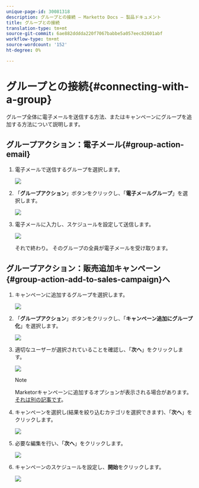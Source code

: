 ```yaml
---
unique-page-id: 30081318
description: グループとの接続 — Marketto Docs — 製品ドキュメント
title: グループとの接続
translation-type: tm+mt
source-git-commit: 6ae882dddda220f7067babbe5a057eec82601abf
workflow-type: tm+mt
source-wordcount: '152'
ht-degree: 0%

---
```



# グループとの接続{#connecting-with-a-group}

グループ全体に電子メールを送信する方法、またはキャンペーンにグループを追加する方法について説明します。

## グループアクション：電子メール{#group-action-email}

1. 電子メールで送信するグループを選択します。

   ![](assets/one-6.png)

1. 「**グループアクション**」ボタンをクリックし、「**電子メールグループ**」を選択します。

   ![](assets/two-5.png)

1. 電子メールに入力し、スケジュールを設定して送信します。

   ![](assets/three-4.png)

   それで終わり。 そのグループの全員が電子メールを受け取ります。

## グループアクション：販売追加キャンペーン{#group-action-add-to-sales-campaign}へ

1. キャンペーンに追加するグループを選択します。

   ![](assets/one-6.png)

1. 「**グループアクション**」ボタンをクリックし、「**キャンペーン追加にグループ化**」を選択します。

   ![](assets/four-4.png)

1. 適切なユーザーが選択されていることを確認し、「**次へ**」をクリックします。

   ![](assets/six-1.png)

   >[!NOTE]
   >
   >Marketorキャンペーンに追加するオプションが表示される場合があります。 [それは別の記事です](/help/marketo/product-docs/marketo-sales-connect/campaigns/add-to-marketing-campaign.md)。

1. キャンペーンを選択し(結果を絞り込むカテゴリを選択できます)、「**次へ**」をクリックします。

   ![](assets/seven-1.png)

1. 必要な編集を行い、「**次へ**」をクリックします。

   ![](assets/eight-1.png)

1. キャンペーンのスケジュールを設定し、**開始**&#x200B;をクリックします。

   ![](assets/nine-1.png)
